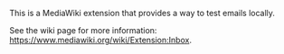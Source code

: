 This is a MediaWiki extension that provides a way to test emails locally.

See the wiki page for more information: <https://www.mediawiki.org/wiki/Extension:Inbox>.
